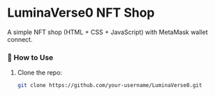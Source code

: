 # LuminaVerse0 NFT Shop

A simple NFT shop (HTML + CSS + JavaScript) with MetaMask wallet connect.

### 🚀 How to Use
1. Clone the repo:
   ```bash
   git clone https://github.com/your-username/LuminaVerse0.git